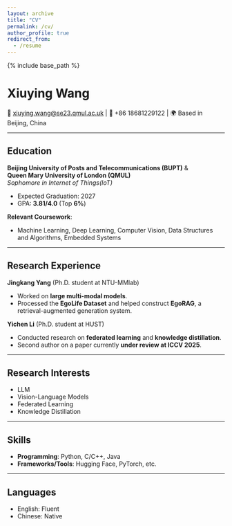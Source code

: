 ```yaml
---
layout: archive
title: "CV"
permalink: /cv/
author_profile: true
redirect_from:
  - /resume
---
```


{% include base_path %}

# Xiuying Wang

📧 xiuying.wang@se23.qmul.ac.uk | 📱 +86 18681229122 | 🌍 Based in Beijing, China

---

## Education

**Beijing University of Posts and Telecommunications (BUPT)** &  
**Queen Mary University of London (QMUL)**  
*Sophomore in Internet of Things(IoT)*  
- Expected Graduation: 2027  
- GPA: **3.81/4.0** (Top **6%**)

**Relevant Coursework**:  
- Machine Learning, Deep Learning, Computer Vision, Data Structures and Algorithms, Embedded Systems

---

## Research Experience

**Jingkang Yang** (Ph.D. student at NTU-MMlab)  
- Worked on **large multi-modal models**.  
- Processed the **EgoLife Dataset** and helped construct **EgoRAG**, a retrieval-augmented generation system.

**Yichen Li** (Ph.D. student at HUST)  
- Conducted research on **federated learning** and **knowledge distillation**.  
- Second author on a paper currently **under review at ICCV 2025**.

---

## Research Interests

- LLM
- Vision-Language Models  
- Federated Learning  
- Knowledge Distillation

---

## Skills

- **Programming**: Python, C/C++, Java
- **Frameworks/Tools**: Hugging Face, PyTorch, etc.

---

## Languages

- English: Fluent  
- Chinese: Native

